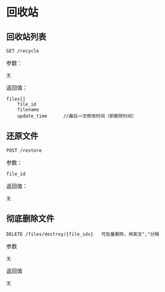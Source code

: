 # 回收站

## 回收站列表
	
	GET /recycle
	
参数：

	无
	
返回值：

	files[]
        file_id
        filename
        update_time      //最后一次修改时间（即删除时间）
        
 
## 还原文件
	
	POST /restore
	
参数：

	file_id
	
返回值：

	无      

## 彻底删除文件

    DELETE /files/destroy/{file_ids}   可批量删除，用英文","分隔
        
参数

    无
    
返回值
    
    无